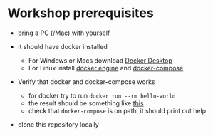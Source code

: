 # Workshop prerequisites

- bring a PC (/Mac) with yourself
- it should have docker installed
   - For Windows or Macs download [Docker Desktop](https://www.docker.com/products/docker-desktop)
   - For Linux install [docker engine](https://docs.docker.com/install/) and [docker-compose](https://docs.docker.com/compose/install/)

- Verify that docker and docker-compose works
    - for docker try to run `docker run --rm hello-world`
    - the result should be something like [this](hello-world-response.txt)
    - check that `docker-compose` is on path, it should print out help

- clone this repository locally
